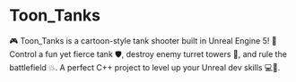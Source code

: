# Toon_Tanks
🎮 Toon_Tanks is a cartoon-style tank shooter built in Unreal Engine 5! 🚀 Control a fun yet fierce tank 🛡️, destroy enemy turret towers 🎯, and rule the battlefield 💥. A perfect C++ project to level up your Unreal dev skills 💻🎨.
